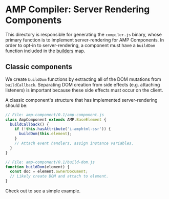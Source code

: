 # AMP Compiler: Server Rendering Components

This directory is responsible for generating the `compiler.js` binary, whose primary function is to implement server-rendering for AMP Components.
In order to opt-in to server-rendering, a component must have a `buildDom` function included in the [builders](./builders.js) map.

## Classic components

We create `buildDom` functions by extracting all of the DOM mutations from `buildCallback`.
Separating DOM creation from side effects (e.g. attaching listeners) is important because these side effects must occur on the client.

A classic component's structure that has implemented server-rendering should be:

```js
// File: amp-component/0.1/amp-component.js
class AmpComponent extends AMP.BaseElement {
  buildCallback() {
    if (!this.hasAttribute('i-amphtml-ssr')) {
      buildDom(this.element);
    }
    // Attach event handlers, assign instance variables.
  }
}

// File: amp-component/0.1/build-dom.js
function buildDom(element) {
  const doc = element.ownerDocument;
  // Likely create DOM and attach to element.
}
```

Check out [<amp-layout>](../builtins/amp-layout/amp-layout.js) to see a simple example.

<!-- TODO(samouri): Create Bento section when the details finalize. -->

